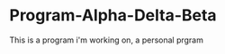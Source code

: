 Program-Alpha-Delta-Beta
========================

This is a program i'm working on, a personal prgram
